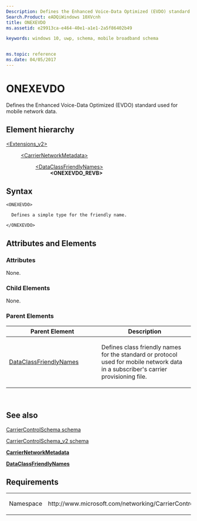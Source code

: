 ```yaml
---
Description: Defines the Enhanced Voice-Data Optimized (EVDO) standard used for mobile network data.
Search.Product: eADQiWindows 10XVcnh
title: ONEXEVDO
ms.assetid: e29913ca-e464-40e1-a1e1-2a5f86402b49

keywords: windows 10, uwp, schema, mobile broadband schema


ms.topic: reference
ms.date: 04/05/2017
---
```


# ONEXEVDO


Defines the Enhanced Voice-Data Optimized (EVDO) standard used for mobile network data.

## Element hierarchy

<dl>
<dt><a href="element-extensions-v2.md">&lt;Extensions_v2&gt;</a></dt>
<dd>
<dl>
<dt><a href="element-carriernetworkmetadata.md">&lt;CarrierNetworkMetadata&gt;</a></dt>
<dd>
<dl>
<dt><a href="element-dataclassfriendlynames.md">&lt;DataClassFriendlyNames&gt;</a></dt>
<dd><b>&lt;ONEXEVDO_REVB&gt;</b></dd>
</dl>
</dd>
</dl>
</dd>
</dl>

## Syntax

``` syntax
<ONEXEVDO>

  Defines a simple type for the friendly name.

</ONEXEVDO>
```

## Attributes and Elements


### Attributes

None.

### Child Elements

None.

### Parent Elements

<table>
<colgroup>
<col width="50%" />
<col width="50%" />
</colgroup>
<thead>
<tr class="header">
<th>Parent Element</th>
<th>Description</th>
</tr>
</thead>
<tbody>
<tr class="odd">
<td><a href="element-dataclassfriendlynames.md">DataClassFriendlyNames</a> </td>
<td><p>Defines class friendly names for the standard or protocol used for mobile network data in a subscriber's carrier provisioning file.</p></td>
</tr>
</tbody>
</table>

 

## See also


[CarrierControlSchema schema](https://msdn.microsoft.com/library/windows/apps/hh868312)

[CarrierControlSchema\_v2 schema](schema-root.md)

[**CarrierNetworkMetadata**](element-carriernetworkmetadata.md)

[**DataClassFriendlyNames**](element-dataclassfriendlynames.md)

## Requirements

<table>
<colgroup>
<col width="50%" />
<col width="50%" />
</colgroup>
<tbody>
<tr class="odd">
<td><p>Namespace</p></td>
<td><p>http://www.microsoft.com/networking/CarrierControl/v2</p></td>
</tr>
</tbody>
</table>

 

 



